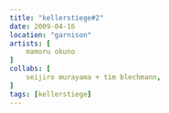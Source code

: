 ```yaml
---
title: "kellerstiege#2"
date: 2009-04-16
location: "garnison"
artists: [
    mamoru okuno
]
collabs: [
    seijiro murayama + tim blechmann,
]
tags: [kellerstiege]
---
```

